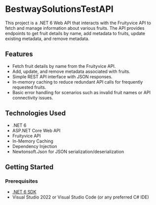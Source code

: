 # BestwaySolutionsTestAPI
This project is a .NET 6 Web API that interacts with the Fruityvice API to fetch and manage information about various fruits. The API provides endpoints to get fruit details by name, add metadata to fruits, update existing metadata, and remove metadata.

## Features

- Fetch fruit details by name from the Fruityvice API.
- Add, update, and remove metadata associated with fruits.
- Simple REST API interface with JSON responses.
- In-memory caching to reduce redundant API calls for frequently requested fruits.
- Basic error handling for scenarios such as invalid fruit names or API connectivity issues.

## Technologies Used

- .NET 6
- ASP.NET Core Web API
- Fruityvice API
- In-Memory Caching
- Dependency Injection
- Newtonsoft.Json for JSON serialization/deserialization

## Getting Started

### Prerequisites

- [.NET 6 SDK](https://dotnet.microsoft.com/download/dotnet/6.0)
- Visual Studio 2022 or Visual Studio Code (or any preferred C# IDE)

